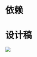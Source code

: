 #  依赖
<script src="https://minglie.gitee.io/mingpage/static/public/jquery/zepto/1.2.0/zepto.min.js"></script>




# 设计稿
![](https://ming-bucket-01.oss-cn-beijing.aliyuncs.com/public/sheji/%E8%BE%93%E5%85%A5%E6%A1%86.jpg)




